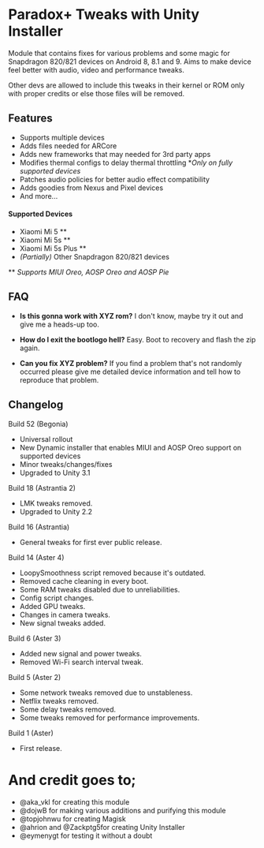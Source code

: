 # Paradox+ Tweaks with Unity Installer
Module that contains fixes for various problems and some magic for Snapdragon 820/821 devices on Android 8, 8.1 and 9. Aims to make device feel better with audio, video and performance tweaks.

Other devs are allowed to include this tweaks in their kernel or ROM only with proper credits or else those files will be removed.

## Features
* Supports multiple devices
* Adds files needed for ARCore
* Adds new frameworks that may needed for 3rd party apps
* Modifies thermal configs to delay thermal throttling **Only on fully supported devices*
* Patches audio policies for better audio effect compatibility
* Adds goodies from Nexus and Pixel devices
* And more...

#### Supported Devices
* Xiaomi Mi 5 **
* Xiaomi Mi 5s **
* Xiaomi Mi 5s Plus **
* *(Partially)* Other Snapdragon 820/821 devices

** *Supports MIUI Oreo, AOSP Oreo and AOSP Pie*

## FAQ
* **Is this gonna work with XYZ rom?**
I don't know, maybe try it out and give me a heads-up too.

* **How do I exit the bootlogo hell?**
Easy. Boot to recovery and flash the zip again.

* **Can you fix XYZ problem?**
If you find a problem that's not randomly occurred please give me detailed device information and tell how to reproduce that problem.


## Changelog
Build 52 (Begonia)
* Universal rollout
* New Dynamic installer that enables MIUI and AOSP Oreo support on supported devices
* Minor tweaks/changes/fixes
* Upgraded to Unity 3.1

Build 18 (Astrantia 2)
* LMK tweaks removed.
* Upgraded to Unity 2.2

Build 16 (Astrantia)
* General tweaks for first ever public release.

Build 14 (Aster 4)
* LoopySmoothness script removed because it's outdated.
* Removed cache cleaning in every boot.
* Some RAM tweaks disabled due to unreliabilities.
* Config script changes.
* Added GPU tweaks.
* Changes in camera tweaks.
* New signal tweaks added.

Build 6 (Aster 3)
* Added new signal and power tweaks.
* Removed Wi-Fi search interval tweak.

Build 5 (Aster 2)
* Some network tweaks removed due to unstableness.
* Netflix tweaks removed.
* Some delay tweaks removed.
* Some tweaks removed for performance improvements.

Build 1 (Aster)
* First release.


# And credit goes to;
* @aka_vkl for creating this module
* @dojwB for making various additions and purifying this module
* @topjohnwu for creating Magisk
* @ahrion and @Zackptg5for creating Unity Installer
* @eymenygt for testing it without a doubt
